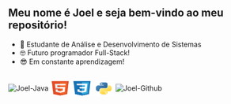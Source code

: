 ## Meu nome é Joel e seja bem-vindo ao meu repositório!

- 🌱 Estudante de Análise e Desenvolvimento de Sistemas
- 🤓 Futuro programador Full-Stack!
- 😎 Em constante aprendizagem!

<div style="display: inline_block"><br>
  <img align="center" alt="Joel-Java" height="30" width="40" src="https://cdn.jsdelivr.net/gh/devicons/devicon/icons/java/java-original.svg">
  <img align="center" alt="Joel-HTML" height="30" width="40" src="https://raw.githubusercontent.com/devicons/devicon/master/icons/html5/html5-original.svg">
  <img align="center" alt="Joel-CSS" height="30" width="40" src="https://raw.githubusercontent.com/devicons/devicon/master/icons/css3/css3-original.svg">
  <img align="center" alt="Joel-Python" height="30" width="40" src="https://raw.githubusercontent.com/devicons/devicon/master/icons/python/python-original.svg">
  <img align="center" alt="Joel-Github" height="30" width="40" src="https://cdn.jsdelivr.net/gh/devicons/devicon/icons/github/github-original.svg"/>
</div>
